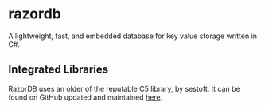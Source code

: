 # razordb
A lightweight, fast, and embedded database for key value storage written in C#.

## Integrated Libraries
RazorDB uses an older of the reputable C5 library, by sestoft.
It can be found on GitHub updated and maintained <a href="https://github.com/sestoft/C5" target="_blank">here</a>.
